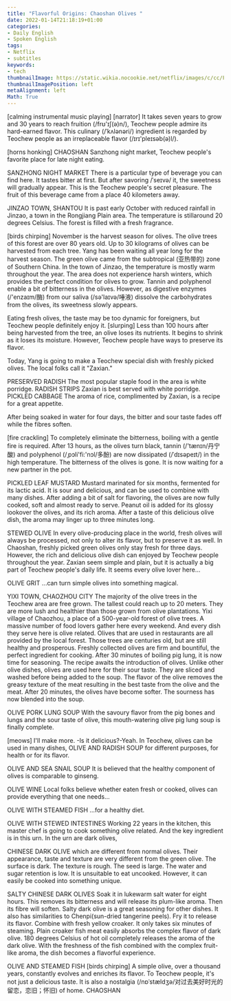```yaml
---
title: "Flavorful Origins: Chaoshan Olives "
date: 2022-01-14T21:18:19+01:00
categories:
- Daily English
- Spoken English
tags:
- Netflix
- subtitles
keywords:
- tech
thumbnailImage: https://static.wikia.nocookie.net/netflix/images/c/cc/Flavorful_Origins_S3.JPG
thumbnailImagePosition: left
metaAlignment: left
Math: True
---
```

<!--more-->
[calming instrumental music playing]
[narrator] It takes seven years to grow and 30 years to reach fruition (/frʊ'ɪʃ(ə)n/),
Teochew people admire its hard-earned flavor.
This culinary (/ˈkʌlənəri/) ingredient is regarded by Teochew people as an irreplaceable flavor (/ɪrɪ'pleɪsəb(ə)l/).

[horns honking]
CHAOSHAN
Sanzhong night market, Teochew people's favorite place for late night eating.

SANZHONG NIGHT MARKET
There is a particular type of beverage you can find here.
It tastes bitter at first.
But after savoring /ˈseɪvə/ it, the sweetness will gradually appear.
This is the Teochew people's secret pleasure.
The fruit of this beverage came from a place 40 kilometers away.

JINZAO TOWN, SHANTOU
It is past early October with reduced rainfall in Jinzao, a town in the Rongjiang Plain area.
The temperature is stillaround 20 degrees Celsius.
The forest is filled with a fresh fragrance.

[birds chirping]
November is the harvest season for olives.
The olive trees of this forest are over 80 years old.
Up to 30 kilograms of olives can be harvested from each tree.
Yang has been waiting all year long for the harvest season.
The green olive came from the subtropical (亚热带的) zone of Southern China.
In the town of Jinzao, the temperature is mostly warm throughout the year.
The area does not experience harsh winters, which provides the perfect condition for olives to grow.
Tannin and polyphenol enable a bit of bitterness in the olives.
However, as digestive enzymes (/'enzaɪm/酶) from our saliva (/sə'laɪvə/唾液) dissolve the carbohydrates from the olives, its sweetness slowly appears.

Eating fresh olives, the taste may be too dynamic for foreigners, but Teochew people definitely enjoy it.
[slurping]
Less than 100 hours after being harvested from the tree, an olive loses its nutrients.
It begins to shrink as it loses its moisture.
However, Teochew people have ways to preserve its flavor.

Today, Yang is going to make a Teochew special dish with freshly picked olives.
The local folks call it "Zaxian."

PRESERVED RADISH
The most popular staple food in the area is white porridge.
RADISH STRIPS
Zaxian is best served with white porridge.
PICKLED CABBAGE
The aroma of rice, complimented by Zaxian, is a recipe for a great appetite.

After being soaked in water for four days, the bitter and sour taste fades off while the fibres soften.

[fire crackling]
To completely eliminate the bitterness, boiling with a gentle fire is required.
After 13 hours, as the olives turn black, tannin (/'tænɪn/丹宁酸) and polyphenol (/ˌpɔli'fi:'nɔl/多酚) are now dissipated (/ˈdɪsəpeɪt/) in the high temperature.
The bitterness of the olives is gone.
It is now waiting for a new partner in the pot.

PICKLED LEAF MUSTARD
Mustard marinated for six months, fermented for its lactic acid.
It is sour and delicious, and can be used to combine with many dishes.
After adding a bit of salt for flavoring, the olives are now fully cooked, soft and almost ready to serve.
Peanut oil is added for its glossy lookover the olives, and its rich aroma.
After a taste of this delicious olive dish, the aroma may linger up to three minutes long.

STEWED OLIVE
In every olive-producing place in the world, fresh olives will always be processed, not only to alter its flavor, but to preserve it as well.
In Chaoshan, freshly picked green olives only stay fresh for three days.
However, the rich and delicious olive dish can enjoyed by Teochew people throughout the year.
Zaxian seem simple and plain, but it is actually a big part of Teochew people's daily life.
It seems every olive lover here...

OLIVE GRIT
...can turn simple olives into something magical.

YIXI TOWN, CHAOZHOU CITY
The majority of the olive trees in the Teochew area are free grown.
The tallest could reach up to 20 meters.
They are more lush and healthier than those grown from olive plantations.
Yixi village of Chaozhou, a place of a 500-year-old forest of olive trees.
A massive number of food lovers gather here every weekend.
And every dish they serve here is olive related.
Olives that are used in restaurants are all provided by the local forest.
Those trees are centuries old, but are still healthy and prosperous.
Freshly collected olives are firm and bountiful, the perfect ingredient for cooking.
After 30 minutes of boiling pig lung, it is now time for seasoning.
The recipe awaits the introduction of olives.
Unlike other olive dishes, olives are used here for their sour taste.
They are sliced and washed before being added to the soup.
The flavor of the olive removes the greasy texture of the meat resulting in the best taste from the olive and the meat.
After 20 minutes, the olives have become softer.
The sourness has now blended into the soup.

OLIVE PORK LUNG SOUP
With the savoury flavor from the pig bones and lungs and the sour taste of olive, this mouth-watering olive pig lung soup is finally complete.

[meows]
I'll make more.
-Is it delicious?-Yeah.
In Teochew, olives can be used in many dishes,
OLIVE AND RADISH SOUP
for different purposes, for health or for its flavor.

OLIVE AND SEA SNAIL SOUP
It is believed that the healthy component of olives is comparable to ginseng.

OLIVE WINE
Local folks believe whether eaten fresh or cooked, olives can provide everything that one needs...

OLIVE WITH STEAMED FISH
...for a healthy diet.

OLIVE WITH STEWED INTESTINES
Working 22 years in the kitchen, this master chef is going to cook something olive related.
And the key ingredient is in this urn.
In the urn are dark olives,

CHINESE DARK OLIVE
which are different from normal olives.
Their appearance, taste and texture are very different from the green olive.
The surface is dark. The texture is rough.
The seed is large. The water and sugar retention is low.
It is unsuitable to eat uncooked.
However, it can easily be cooked into something unique.

SALTY CHINESE DARK OLIVES
Soak it in lukewarm salt water for eight hours.
This removes its bitterness and will release its plum-like aroma.
Then its fibre will soften.
Salty dark olive is a great seasoning for other dishes.
It also has similarities to Chenpi(sun-dried tangerine peels).
Fry it to release its flavor.
Combine with fresh yellow croaker.
It only takes six minutes of steaming.
Plain croaker fish meat easily absorbs the complex flavor of dark olive.
180 degrees Celsius of hot oil completely releases the aroma of the dark olive.
With the freshness of the fish combined with the complex fruit-like aroma, the dish becomes a flavorful experience.

OLIVE AND STEAMED FISH
[birds chirping]
A simple olive, over a thousand years, constantly evolves and enriches its flavor.
To Teochew people, it's not just a delicious taste.
It is also a nostalgia (/nɒˈstældʒə/对过去美好时光的留恋，恋旧；怀旧) of home.
CHAOSHAN
